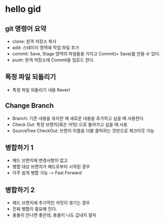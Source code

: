 # hello gid

## git 명령어 요약

- clone: 원격 저장소 복사
- add: 스테이지 영역에 작업 파일 추가
- commit: Save, Stage 영역의 파일들을 가지고 Commit(= Save)를 만들 수 있다.
- push: 원격 저장소에 Commit을 업로드 한다.

## 특정 파일 되돌리기

- 특정 파일 되돌리기 내용 Revert

## Change Branch

- Branch: 기존 내용을 유지한 채 새로운 내용을 추가하고 싶을 때 사용한다.
- Check Out: 특정 브랜치(혹은 커밋) 으로 돌아가고 싶을 때 사용
- SourceTree CheckOut: 브랜치 이름을 더블 클릭하는 것만으로 체크아웃 가능


## 병합하기 1

- 헤드 브랜치에 변경사항이 없고
- 병합 대상 브랜치가 헤드로부터 시작된 경우
- 아주 쉽게 병합 가능 -> Fast Forward

## 병합하기 2

- 헤드 브랜치에 추가적인 커밋이 생기는 경우
- 진짜 병합이 필요해 진다.
- 충돌이 안나면 좋은데, 충돌이 나도 겁내지 말자